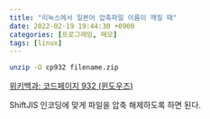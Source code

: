```yaml
---
title: "리눅스에서 일본어 압축파일 이름이 깨질 때"
date: 2022-02-19 19:44:30 +0900
categories: [프로그래밍, 메모]
tags: [linux]
---
```


```bash
unzip -O cp932 filename.zip
```

[위키백과: 코드페이지 932 (윈도우즈)](https://en.wikipedia.org/wiki/Code_page_932_(Microsoft_Windows))

ShiftJIS 인코딩에 맞게 파일을 압축 해제하도록 하면 된다.
